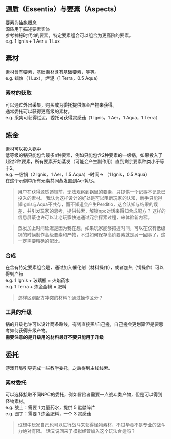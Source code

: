 ## 源质（Essentia）与要素（Aspects）
要素为抽象概念<br/>
源质用于描述要素实体<br />
参考神秘时代4的要素，特定要素组合可以组合为更高阶的要素。<br />
e.g. 1 Ignis + 1 Aer = 1 Lux

## 素材
素材含有要素，基础素材含有基础要素，等等。<br />
e.g. 蜡烛（1 Lux），烂泥（1 Terra，0.5 Aqua）
### 素材的获取
可以通过外出采集，购买或为委托提供炼金产物来获得。<br />
通常委托可以获得更高级的素材。<br />
e.g. 采集可获得烂泥，委托可获得灵感菇（1 Ignis，1 Aer，1 Aqua，1 Terra）

## 炼金
素材可以投入锅中<br />
低等级的锅只能包含最多n种要素，例如只能包含2种要素的一级锅，如果投入了超过2种要素，所有要素开始蒸发（可能会产生副作用）直到剩余要素种类小于等于2。<br />
e.g. 一级锅（2 Ignis，1 Aer，1.5 Aqua）-时间-> （1 Ignis，0.5 Aqua）<br />
在这个示例中所有元素共同蒸发直到Aer耗尽。

> 用户在获得源质透镜前，无法观察到锅里的要素，只提供一个记事本记录已投入的素材。
> 我认为这样设计的好处是可以阻断玩家的认知，新手只能得知Ignis与Aqua不共存，而不知道会产生Perditio，这会认知与结果的误差，并引发玩家的思考，提供线索，解锁npc对话来得知合成配方？
> 这样的信息屏蔽也许可以让老玩家快速通过冗余探索过程，来体验新内容。

> 蒸发加上时间延迟是因为我在想，如果玩家能够把握时间，可以在仅有低级锅的时候制作高级要素和产物，不过如何保存高阶要素就是另一回事了，这一定需要精确的配比。
### 合成
在含有特定要素组合是，通过加入催化剂（材料操作），或者加热（锅操作）可以得到产物<br />
e.g. 1 Ignis + 玻璃瓶 = 火焰药水<br />
e.g. 1 Terra + 炼金齑粉 = 肥料

> 怎样区别配方冲突的材料？通过操作区分？

### 工具的升级
锅的升级也许可以设计两条路线，有钱直接买/自己搓，自己搓会更划算但是要思考如何获得升级产物。<br />
**需要注意的是升级用的材料最好不要只能用于升级**

## 委托
游戏开局引导完成一些教学委托，之后得到主线线索。
### 素材委托
可以选择接取不同NPC的委托，例如冒险者需要一点战斗类产物，但是可以得到怪物素材。<br />
e.g. 战士：需要 1 力量药水，提供 5 骷髅碎片<br />
e.g. 园丁：需要 1 炼金肥料，一个 3 灵感菇

> 设想中玩家自己也可以进行战斗来获得怪物素材，不过毕竟不是专业的战斗力绝对有限。
> 话又说回来了模拟经营加入这个玩法合适吗？

